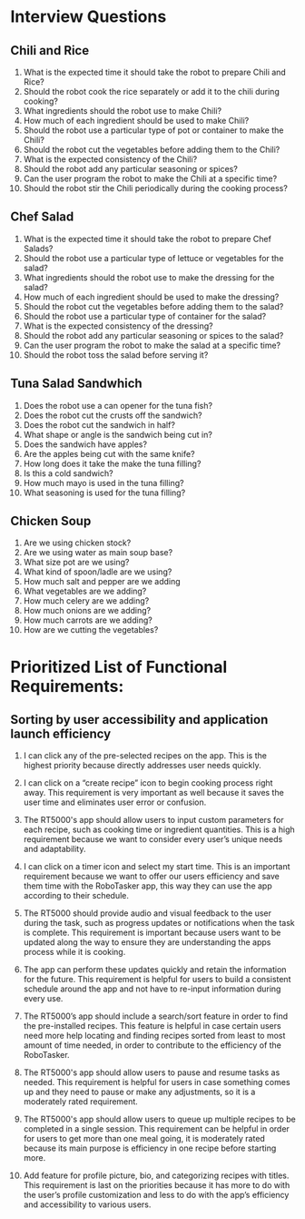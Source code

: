  
# Interview Questions 

## Chili and Rice 

1. What is the expected time it should take the robot to prepare Chili and Rice?
2. Should the robot cook the rice separately or add it to the chili during cooking?
3. What ingredients should the robot use to make Chili?
4. How much of each ingredient should be used to make Chili?
5. Should the robot use a particular type of pot or container to make the Chili?
6. Should the robot cut the vegetables before adding them to the Chili?
7. What is the expected consistency of the Chili?
8. Should the robot add any particular seasoning or spices?
9. Can the user program the robot to make the Chili at a specific time?
10. Should the robot stir the Chili periodically during the cooking process?

## Chef Salad 

1. What is the expected time it should take the robot to prepare Chef Salads?
2. Should the robot use a particular type of lettuce or vegetables for the salad?
3. What ingredients should the robot use to make the dressing for the salad?
4. How much of each ingredient should be used to make the dressing?
5. Should the robot cut the vegetables before adding them to the salad?
6. Should the robot use a particular type of container for the salad?
7. What is the expected consistency of the dressing?
8. Should the robot add any particular seasoning or spices to the salad?
9. Can the user program the robot to make the salad at a specific time?
10. Should the robot toss the salad before serving it?

## Tuna Salad Sandwhich 

1. Does the robot use a can opener for the tuna fish?
2. Does the robot cut the crusts off the sandwich?
3. Does the robot cut the sandwich in half?
4. What shape or angle is the sandwich being cut in? 
5. Does the sandwich have apples?
6. Are the apples being cut with the same knife? 
7. How long does it take the make the tuna filling? 
8. Is this a cold sandwich?
9. How much mayo is used in the tuna filling? 
10. What seasoning is used for the tuna filling? 

## Chicken Soup 

1. Are we using chicken stock? 
2. Are we using water as main soup base? 
3. What size pot are we using? 
4. What kind of spoon/ladle are we using? 
5. How much salt and pepper are we adding 
6. What vegetables are we adding? 
7. How much celery are we adding? 
8. How much onions are we adding? 
9. How much carrots are we adding? 
10. How are we cutting the vegetables? 

# Prioritized List of Functional Requirements:

## Sorting by user accessibility and application launch efficiency 

1. I can click any of the pre-selected recipes on the app. This is the highest priority because directly addresses user needs quickly. 

2. I can click on a “create recipe” icon to begin cooking process right away. This requirement is very important as well because it saves the user time and eliminates user error or confusion. 

3. The RT5000's app should allow users to input custom parameters for each recipe, such as cooking time or ingredient quantities. This is a high requirement because we want to consider every user’s unique needs and adaptability. 

4. I can click on a timer icon and select my start time. This is an important requirement because we want to offer our users efficiency and save them time with the RoboTasker app, this way they can use the app according to their schedule. 

5. The RT5000 should provide audio and visual feedback to the user during the task, such as progress updates or notifications when the task is complete. This requirement is important because users want to be updated along the way to ensure they are understanding the apps process while it is cooking. 

6. The app can perform these updates quickly and retain the information for the future. This requirement is helpful for users to build a consistent schedule around the app and not have to re-input information during every use.
7. The RT5000’s app should include a search/sort feature in order to find the pre-installed recipes. This feature is helpful in case certain users need more help locating and finding recipes sorted from least to most amount of time needed, in order to contribute to the efficiency of the RoboTasker. 

8. The RT5000's app should allow users to pause and resume tasks as needed. This requirement is helpful for users in case something comes up and they need to pause or make any adjustments, so it is a moderately rated requirement. 

9. The RT5000's app should allow users to queue up multiple recipes to be completed in a single session. This requirement can be helpful in order for users to get more than one meal going, it is moderately rated because its main purpose is efficiency in one recipe before starting more.  

10. Add feature for profile picture, bio, and categorizing recipes with titles. This requirement is last on the priorities because it has more to do with the user’s profile customization and less to do with the app’s efficiency and accessibility to various users. 

